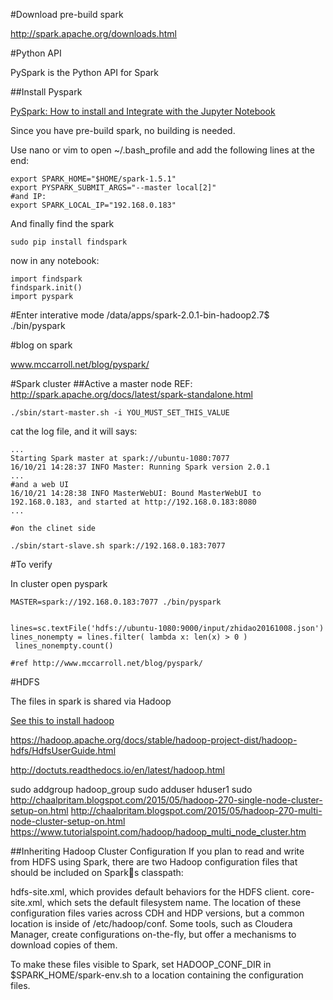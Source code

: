 
#Download pre-build spark

http://spark.apache.org/downloads.html

#Python API

PySpark is the Python API for Spark

##Install Pyspark

[PySpark: How to install and Integrate with the Jupyter Notebook](https://www.dataquest.io/blog/pyspark-installation-guide/)

Since you have pre-build spark, no building is needed.

Use nano or vim to open ~/.bash_profile and add the following lines at the end:
```
export SPARK_HOME="$HOME/spark-1.5.1"
export PYSPARK_SUBMIT_ARGS="--master local[2]"
#and IP:
export SPARK_LOCAL_IP="192.168.0.183"
```

And finally find the spark
```
sudo pip install findspark
```

now in any notebook:
```
import findspark
findspark.init()
import pyspark
```
#Enter interative mode
/data/apps/spark-2.0.1-bin-hadoop2.7$ ./bin/pyspark

#blog on spark

www.mccarroll.net/blog/pyspark/

#Spark cluster
##Active a master node
REF: http://spark.apache.org/docs/latest/spark-standalone.html


```
./sbin/start-master.sh -i YOU_MUST_SET_THIS_VALUE
```
cat the log file, and it will says:
```
...
Starting Spark master at spark://ubuntu-1080:7077
16/10/21 14:28:37 INFO Master: Running Spark version 2.0.1
...
#and a web UI
16/10/21 14:28:38 INFO MasterWebUI: Bound MasterWebUI to 192.168.0.183, and started at http://192.168.0.183:8080
...

#on the clinet side

./sbin/start-slave.sh spark://192.168.0.183:7077

```



#To verify

In cluster open pyspark

```
MASTER=spark://192.168.0.183:7077 ./bin/pyspark 


lines=sc.textFile('hdfs://ubuntu-1080:9000/input/zhidao20161008.json')
lines_nonempty = lines.filter( lambda x: len(x) > 0 )
 lines_nonempty.count()

#ref http://www.mccarroll.net/blog/pyspark/

```


#HDFS

The files in spark is shared via Hadoop

[See this to install hadoop](../hadoop)

https://hadoop.apache.org/docs/stable/hadoop-project-dist/hadoop-hdfs/HdfsUserGuide.html


http://doctuts.readthedocs.io/en/latest/hadoop.html

sudo addgroup hadoop_group
sudo adduser hduser1 sudo
http://chaalpritam.blogspot.com/2015/05/hadoop-270-single-node-cluster-setup-on.html
http://chaalpritam.blogspot.com/2015/05/hadoop-270-multi-node-cluster-setup-on.html
https://www.tutorialspoint.com/hadoop/hadoop_multi_node_cluster.htm

##Inheriting Hadoop Cluster Configuration
If you plan to read and write from HDFS using Spark, there are two Hadoop configuration files that should be included on Sparks classpath:

hdfs-site.xml, which provides default behaviors for the HDFS client.
core-site.xml, which sets the default filesystem name.
The location of these configuration files varies across CDH and HDP versions, but a common location is inside of /etc/hadoop/conf. Some tools, such as Cloudera Manager, create configurations on-the-fly, but offer a mechanisms to download copies of them.

To make these files visible to Spark, set HADOOP_CONF_DIR in $SPARK_HOME/spark-env.sh to a location containing the configuration files.